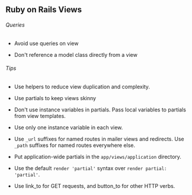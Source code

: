 ## Ruby on Rails Views

###### Queries

* Avoid use queries on view

* Don't reference a model class directly from a view

###### Tips

* Use helpers to reduce view duplication and complexity.

* Use partials to keep views skinny

* Don't use instance variables in partials. Pass local variables to partials from view templates.

* Use only one instance variable in each view.

* Use `_url` suffixes for named routes in mailer views and redirects. Use `_path` suffixes for named routes everywhere else.

* Put application-wide partials in the `app/views/application` directory.

* Use the default `render 'partial'` syntax over `render partial: 'partial'`.

* Use link_to for GET requests, and button_to for other HTTP verbs.
